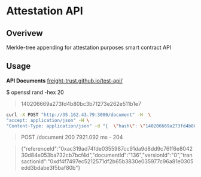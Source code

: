 # Attestation API

## Overivew

Merkle-tree appending for attestation purposes smart contract API

## Usage

**API Documents** [freight-trust.github.io/test-api/](https://freight-trust.github.io/test-api/)

$ openssl rand -hex 20
> 140206669a273fd4b80bc3b71273e262e511b1e7

```bash
curl -X POST "http://35.162.43.79:3000/document" -H  \
"accept: application/json" -H \
"Content-Type: application/json" -d "{  \"hash\": \"140206669a273fd4b80bc3b71273e262e511b1e7\",  \"description\": \"This is first version of the document\"}"
```

> POST /document 200 7921.092 ms - 204

> {"referenceId":"0xac319ad74fde0355987cc91da9d8dd9c76ff6e804230d84e053ba732cb7bcf4d","documentId":"136","versionId":"0","transactionId":"0xdf4f7497ec5212571df2b65b3830e035977c96a81e0305edd3bdabe3f5baf80b"}
